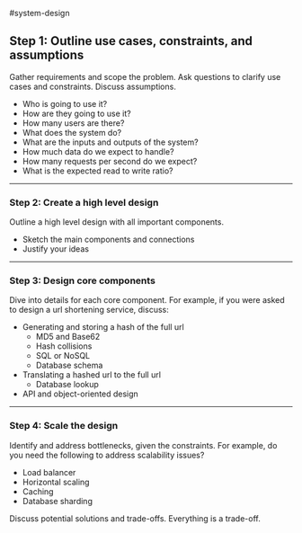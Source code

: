 #system-design 

## Step 1: Outline use cases, constraints, and assumptions

Gather requirements and scope the problem. Ask questions to clarify use cases and constraints. Discuss assumptions.

- Who is going to use it?
- How are they going to use it?
- How many users are there?
- What does the system do?
- What are the inputs and outputs of the system?
- How much data do we expect to handle?
- How many requests per second do we expect?
- What is the expected read to write ratio?

---
### Step 2: Create a high level design

Outline a high level design with all important components.

- Sketch the main components and connections
- Justify your ideas

---
### Step 3: Design core components

Dive into details for each core component. For example, if you were asked to design a url shortening service, discuss:

- Generating and storing a hash of the full url
    - MD5 and Base62
    - Hash collisions
    - SQL or NoSQL
    - Database schema
- Translating a hashed url to the full url
    - Database lookup
- API and object-oriented design

---
### Step 4: Scale the design

Identify and address bottlenecks, given the constraints. For example, do you need the following to address scalability issues?

- Load balancer
- Horizontal scaling
- Caching
- Database sharding

Discuss potential solutions and trade-offs. Everything is a trade-off.

